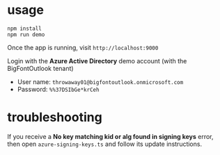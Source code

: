 # usage

```
npm install
npm run demo
```

Once the app is running, visit `http://localhost:9000`

Login with the **Azure Active Directory** demo account (with the BigFontOutlook tenant)

* User name: `throwaway01@bigfontoutlook.onmicrosoft.com`
* Password: `%%37DSIbGe*krCeh`

# troubleshooting

If you receive a **No key matching kid or alg found in signing keys** error, 
then open `azure-signing-keys.ts` and follow its update instructions.
